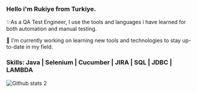 ### Hello i'm Rukiye from Turkiye. 

✨As a QA Test Engineer, I use the tools and languages i have learned for both automation and manual testing.

🔭 I'm currently working on learning new tools and technologies to stay up-to-date in my field.

### Skills: Java | Selenium | Cucumber | JIRA | SQL | JDBC | LAMBDA



![Github stats 2](https://github-readme-stats.vercel.app/api?username=rukiyedoganay&show_icons=true&theme=radical)

<!--
**rukiyedoganay/rukiyedoganay** is a ✨ _special_ ✨ repository because its `README.md` (this file) appears on your GitHub profile.

Here are some ideas to get you started:

- 🔭 I’m currently working on ...
- 🌱 I’m currently learning ...
- 👯 I’m looking to collaborate on ...
- 🤔 I’m looking for help with ...
- 💬 Ask me about ...
- 📫 How to reach me: ...
- 😄 Pronouns: ...
- ⚡ Fun fact: ...
-->
